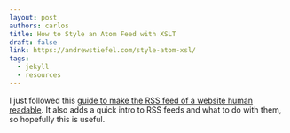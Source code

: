 ```yaml
---
layout: post
authors: carlos
title: How to Style an Atom Feed with XSLT
draft: false
link: https://andrewstiefel.com/style-atom-xsl/
tags:
  - jekyll
  - resources
---
```

I just followed this [guide to make the RSS feed of a website human readable](https://andrewstiefel.com/style-atom-xsl/). It also adds a quick intro to RSS feeds and what to do with them, so hopefully this is useful.